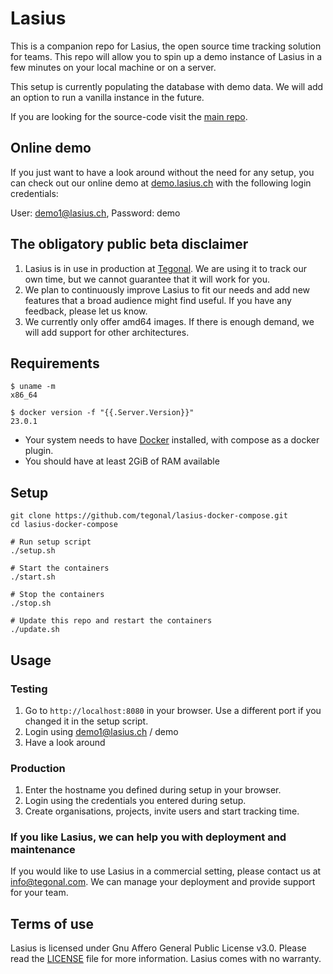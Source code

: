 # Lasius

This is a companion repo for Lasius, the open source time tracking solution for teams. This repo will allow you to spin
up a demo instance of Lasius in a few minutes on your local machine or on a server.

This setup is currently populating the database with demo data. We will add an option to run a vanilla instance in
the future.

If you are looking for the source-code visit the [main repo](https://github.com/tegonal/lasius).

## Online demo

If you just want to have a look around without the need for any setup, you can check out our online demo
at [demo.lasius.ch](https://demo.lasius.ch) with the following login credentials:

User: demo1@lasius.ch, Password: demo

## The obligatory public beta disclaimer

1) Lasius is in use in production at [Tegonal](https://tegonal.com). We are using it to track our own time, but we
   cannot guarantee that it will work for you.
2) We plan to continuously improve Lasius to fit our needs and add new features that a broad audience might find useful.
   If you have any feedback, please let us know.
3) We currently only offer amd64 images. If there is enough demand, we will add support for other architectures.

## Requirements

```
$ uname -m
x86_64

$ docker version -f "{{.Server.Version}}"
23.0.1
```
- Your system needs to have [Docker](https://www.docker.com/) installed, with compose as a docker plugin.
- You should have at least 2GiB of RAM available

## Setup

```
git clone https://github.com/tegonal/lasius-docker-compose.git
cd lasius-docker-compose

# Run setup script
./setup.sh

# Start the containers
./start.sh

# Stop the containers
./stop.sh

# Update this repo and restart the containers
./update.sh
```

## Usage

### Testing
1) Go to `http://localhost:8080` in your browser. Use a different port if you changed it in the setup script.
2) Login using demo1@lasius.ch / demo
3) Have a look around

### Production
1) Enter the hostname you defined during setup in your browser.
2) Login using the credentials you entered during setup.
3) Create organisations, projects, invite users and start tracking time.

### If you like Lasius, we can help you with deployment and maintenance

If you would like to use Lasius in a commercial setting, please contact us
at [info@tegonal.com](mailto:info@tegonal.com). We can manage your deployment and provide support for your team.

## Terms of use

Lasius is licensed under Gnu Affero General Public License v3.0. Please read the [LICENSE](LICENSE) file for more
information. Lasius comes with no warranty.
